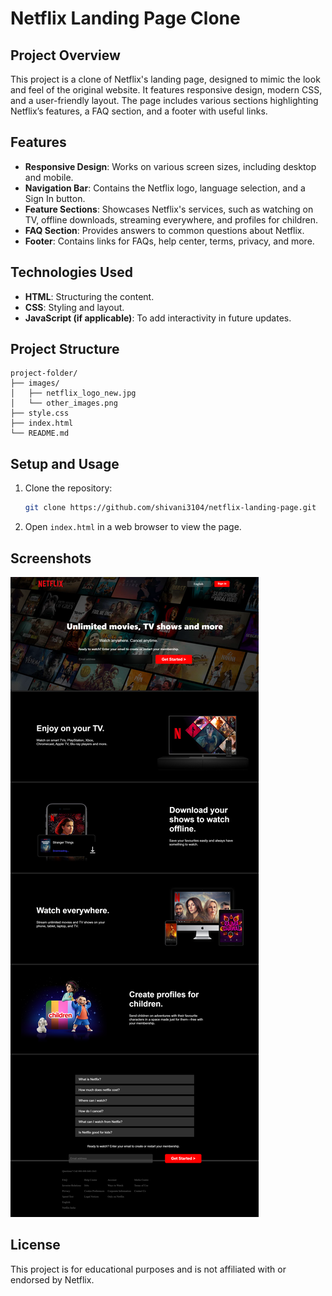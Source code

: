 # Netflix Landing Page Clone

## Project Overview
This project is a clone of Netflix's landing page, designed to mimic the look and feel of the original website. It features responsive design, modern CSS, and a user-friendly layout. The page includes various sections highlighting Netflix’s features, a FAQ section, and a footer with useful links.

## Features
- **Responsive Design**: Works on various screen sizes, including desktop and mobile.
- **Navigation Bar**: Contains the Netflix logo, language selection, and a Sign In button.
- **Feature Sections**: Showcases Netflix's services, such as watching on TV, offline downloads, streaming everywhere, and profiles for children.
- **FAQ Section**: Provides answers to common questions about Netflix.
- **Footer**: Contains links for FAQs, help center, terms, privacy, and more.

## Technologies Used
- **HTML**: Structuring the content.
- **CSS**: Styling and layout.
- **JavaScript (if applicable)**: To add interactivity in future updates.

## Project Structure
```
project-folder/
├── images/
│   ├── netflix_logo_new.jpg
│   └── other_images.png
├── style.css
├── index.html
└── README.md
```

## Setup and Usage
1. Clone the repository:
   ```bash
   git clone https://github.com/shivani3104/netflix-landing-page.git
   ```
2. Open `index.html` in a web browser to view the page.

## Screenshots
![Netflix Clone Screenshot](https://github.com/shivani3104/Netflix_clone/blob/main/netflix.png)

## License
This project is for educational purposes and is not affiliated with or endorsed by Netflix.
